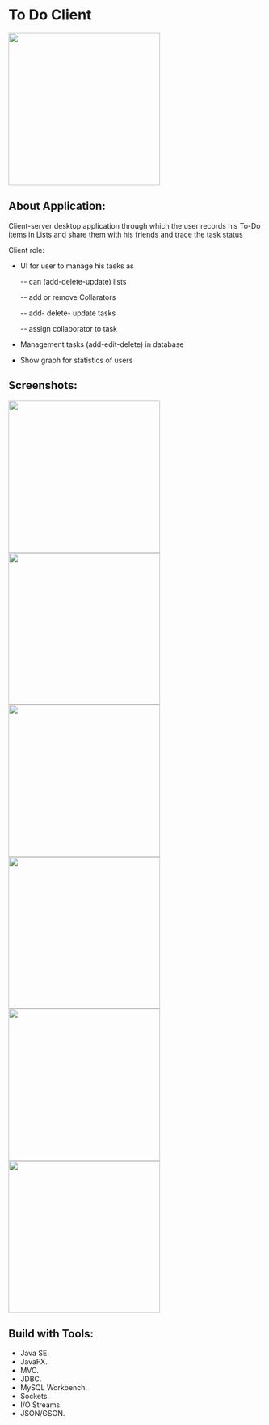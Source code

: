 # To Do Client
<img src="https://user-images.githubusercontent.com/44899782/79294131-b94a2780-7ed5-11ea-9d0a-fffddaf3af51.jpg" height = 300 >

## About Application:
Client-server desktop application through which the user records his To-Do items in Lists and share them with his friends and trace the task status

Client role:
- UI for user to manage his tasks as 

  --  can (add-delete-update) lists

  --  add or remove Collarators 

  --  add- delete- update tasks

  --  assign collaborator to task

- Management tasks (add-edit-delete) in database

- Show graph for statistics of users

## Screenshots:
<div>
<img src= "https://user-images.githubusercontent.com/44899782/79295162-51e1a700-7ed8-11ea-925a-55047fe8cb1e.png" width = 300>
<img src= "https://user-images.githubusercontent.com/44899782/79295165-53ab6a80-7ed8-11ea-9a28-600116a7e64b.png" width = 300>
<img src= "https://user-images.githubusercontent.com/44899782/79295168-54440100-7ed8-11ea-8b3d-20053cc72215.png" width = 300>
<img src= "https://user-images.githubusercontent.com/44899782/79295170-55752e00-7ed8-11ea-916f-f7c3302853a8.png" width = 300>
<img src= "https://user-images.githubusercontent.com/44899782/79295171-56a65b00-7ed8-11ea-8804-92ddd534eb2a.png" width = 300> 
<img src= "https://user-images.githubusercontent.com/44899782/79295175-573ef180-7ed8-11ea-8806-ed4112883b19.png" width = 300>
</div>


## Build with Tools:
- Java SE.
- JavaFX.
- MVC.
- JDBC.
- MySQL Workbench.
- Sockets.
- I/O Streams.
- JSON/GSON.
